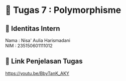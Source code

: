 # 📁 Tugas 7 : Polymorphisme

## 👤 Identitas Intern
Nama : Nisa' Aulia Harismadani            
NIM  : 235150601111012

## 🔗 Link Penjelasan Tugas

https://youtu.be/BbyTanK_AKY

